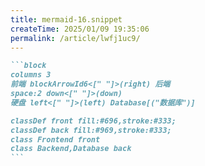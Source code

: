 ```yaml
---
title: mermaid-16.snippet
createTime: 2025/01/09 19:35:06
permalink: /article/lwfj1uc9/
---
```

````md
```block
columns 3
前端 blockArrowId6<[" "]>(right) 后端
space:2 down<[" "]>(down)
硬盘 left<[" "]>(left) Database[("数据库")]

classDef front fill:#696,stroke:#333;
classDef back fill:#969,stroke:#333;
class Frontend front
class Backend,Database back
```
````
